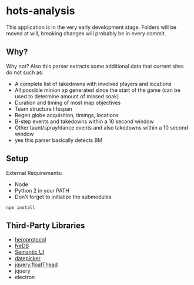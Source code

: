 # hots-analysis

This application is in the very early development stage.
Folders will be moved at will, breaking changes will probably be in every commit.
## Why?
Why not? Also this parser extracts some additional data that current sites do not such as:
* A complete list of takedowns with involved players and locations
* All possible minion xp generated since the start of the game (can be used to determine amount of missed soak)
* Duration and timing of most map objectives
* Team structure lifespan
* Regen globe acquisition, timings, locations
* B-step events and takedowns within a 10 second window
* Other taunt/spray/dance events and also takedowns within a 10 second window
* yes this parser basically detects BM

## Setup
External Requirements:
* Node
* Python 2 in your PATH
* Don't forget to initialize the submodules

```
npm install
```

## Third-Party Libraries
* [heroprotocol](https://github.com/Blizzard/heroprotocol)
* [NeDB](https://github.com/louischatriot/nedb)
* [Semantic UI](https://semantic-ui.com/)
* [datepicker](https://github.com/fengyuanchen/datepicker)
* [jquery.floatThead](https://github.com/mkoryak/floatThead)
* jquery
* electron
